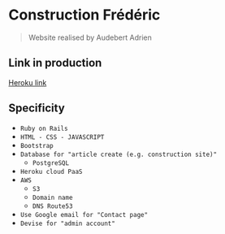 # Construction Frédéric

> Website realised by Audebert Adrien

## Link in production
[Heroku link](https://frederic-construction.herokuapp.com/)

## Specificity
- `Ruby on Rails`
- `HTML - CSS - JAVASCRIPT`
- `Bootstrap`
- `Database for "article create (e.g. construction site)"`
  - `PostgreSQL`
- `Heroku cloud PaaS`
- `AWS`
  - `S3`
  - `Domain name`
  - `DNS Route53`
- `Use Google email for "Contact page"`
- `Devise for "admin account"`